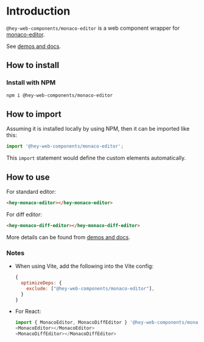 # Introduction

`@hey-web-components/monaco-editor` is a web component wrapper for [monaco-editor](https://microsoft.github.io/monaco-editor/).

See [demos and docs](https://hey-web-components.github.io/monaco-editor/).

## How to install

### Install with NPM

```bash
npm i @hey-web-components/monaco-editor
```

## How to import

Assuming it is installed locally by using NPM, then it can be imported like this:

```js
import '@hey-web-components/monaco-editor';
```

This `import` statement would define the custom elements automatically.

## How to use

For standard editor:

```html
<hey-monaco-editor></hey-monaco-editor>
```

For diff editor:

```html
<hey-monaco-diff-editor></hey-monaco-diff-editor>
```

More details can be found from [demos and docs](https://hey-web-components.github.io/monaco-editor/).

### Notes
* When using Vite, add the following into the Vite config:
  ```js
  {
    optimizeDeps: {
      exclude: ["@hey-web-components/monaco-editor"],
    }
  }
  ```
* For React:
  ```js
  import { MonacoEditor, MonacoDiffEditor } '@hey-web-components/monaco-editor/react';
  <MonacoEditor></MonacoEditor>
  <MonacoDiffEditor></MonacoDiffEditor>
  ```
